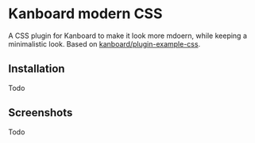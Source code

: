 # Kanboard modern CSS

A CSS plugin for Kanboard to make it look more mdoern, while keeping a minimalistic look.
Based on [kanboard/plugin-example-css](https://github.com/kanboard/plugin-example-css).

## Installation

Todo

## Screenshots

Todo